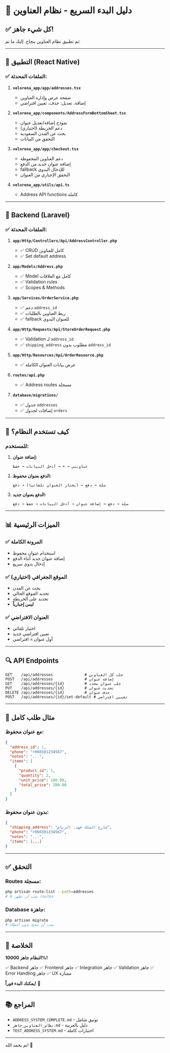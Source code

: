 # 🚀 دليل البدء السريع - نظام العناوين

## ✅ كل شيء جاهز!

تم تطبيق نظام العناوين بنجاح. إليك ما تم:

---

## 📱 التطبيق (React Native)

### ✅ الملفات المحدثة:

1. **`velorena_app/app/addresses.tsx`**
   - صفحة عرض وإدارة العناوين
   - إضافة، تعديل، حذف، تعيين افتراضي

2. **`velorena_app/components/AddressFormBottomSheet.tsx`**
   - نموذج إضافة/تعديل عنوان
   - دعم الخريطة (اختياري)
   - بحث عن المدن السعودية
   - التحقق من البيانات

3. **`velorena_app/app/checkout.tsx`**
   - دعم العناوين المحفوظة
   - إضافة عنوان جديد من الدفع
   - fallback للإدخال اليدوي
   - التحقق الإجباري من العنوان

4. **`velorena_app/utils/api.ts`**
   - Address API functions كاملة

---

## 🔧 Backend (Laravel)

### ✅ الملفات المحدثة:

1. **`app/Http/Controllers/Api/AddressController.php`**
   - ✅ CRUD كامل للعناوين
   - ✅ Set default address

2. **`app/Models/Address.php`**
   - ✅ Model كامل مع العلاقات
   - ✅ Validation rules
   - ✅ Scopes & Methods

3. **`app/Services/OrderService.php`**
   - ✅ دعم `address_id`
   - ✅ ربط العناوين بالطلبات
   - ✅ fallback للعنوان اليدوي

4. **`app/Http/Requests/Api/StoreOrderRequest.php`**
   - ✅ Validation لـ `address_id`
   - ✅ `shipping_address` مطلوب بدون `address_id`

5. **`app/Http/Resources/Api/OrderResource.php`**
   - ✅ عرض بيانات العنوان الكاملة

6. **`routes/api.php`**
   - ✅ Address routes مسجلة

7. **`database/migrations/`**
   - ✅ جدول `addresses`
   - ✅ إضافات لجدول `orders`

---

## 🎯 كيف تستخدم النظام؟

### للمستخدم:

1. **إضافة عنوان:**
   ```
   عناويني → + → أدخل البيانات → حفظ
   ```

2. **الدفع بعنوان محفوظ:**
   ```
   سلة → دفع → (يختار العنوان تلقائياً) → دفع
   ```

3. **الدفع بعنوان جديد:**
   ```
   سلة → دفع → إضافة عنوان → أدخل البيانات → حفظ → دفع
   ```

---

## 📊 الميزات الرئيسية

### ✅ المرونة الكاملة
- استخدام عنوان محفوظ
- إضافة عنوان جديد أثناء الدفع
- إدخال يدوي سريع

### ✅ الموقع الجغرافي (اختياري)
- بحث عن المدن
- تحديد الموقع الحالي
- تحديد على الخريطة
- **ليس إجبارياً**

### ✅ العنوان الافتراضي
- اختيار تلقائي
- تعيين افتراضي جديد
- أول عنوان = افتراضي

---

## 🔍 API Endpoints

```
GET    /api/addresses              # جلب كل العناوين
POST   /api/addresses              # إضافة عنوان
GET    /api/addresses/{id}         # جلب عنوان محدد
PUT    /api/addresses/{id}         # تحديث عنوان
DELETE /api/addresses/{id}         # حذف عنوان
POST   /api/addresses/{id}/set-default # تعيين افتراضي
```

---

## 📝 مثال طلب كامل

### مع عنوان محفوظ:
```json
{
  "address_id": 1,
  "phone": "+966501234567",
  "notes": "...",
  "items": [
    {
      "product_id": 1,
      "quantity": 2,
      "unit_price": 100.00,
      "total_price": 200.00
    }
  ]
}
```

### بدون عنوان محفوظ:
```json
{
  "shipping_address": "شارع الملك فهد، الرياض",
  "phone": "+966501234567",
  "notes": "...",
  "items": [...]
}
```

---

## ✅ التحقق

### Routes مسجلة:
```bash
php artisan route:list --path=addresses
# يجب أن تظهر 6 routes
```

### Database جاهزة:
```bash
php artisan migrate
# يجب أن تنجح بدون أخطاء
```

---

## 🎉 الخلاصة

**النظام جاهز 10000%!**

✅ Backend جاهز
✅ Frontend جاهز
✅ Integration جاهز
✅ Validation جاهز
✅ Error Handling جاهز
✅ UX ممتازة

**يمكنك البدء فوراً!** 🚀

---

## 📚 المراجع

- `ADDRESS_SYSTEM_COMPLETE.md` - توثيق شامل
- `نظام_العناوين_جاهز.md` - دليل بالعربية
- `TEST_ADDRESS_SYSTEM.md` - اختبارات كاملة

---

تم بحمد الله! 🎊

